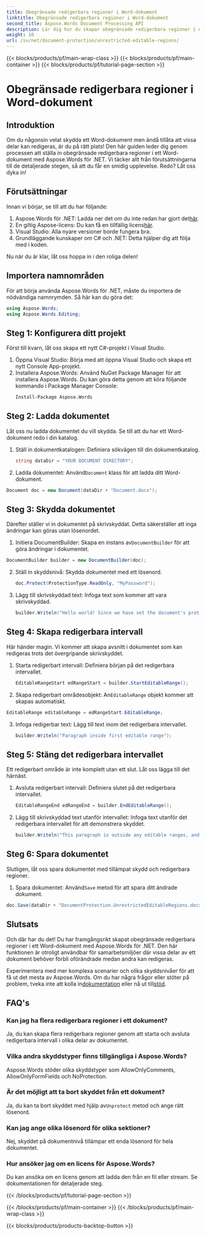 ```yaml
---
title: Obegränsade redigerbara regioner i Word-dokument
linktitle: Obegränsade redigerbara regioner i Word-dokument
second_title: Aspose.Words Document Processing API
description: Lär dig hur du skapar obegränsade redigerbara regioner i ett Word-dokument med Aspose.Words för .NET med den här omfattande steg-för-steg-guiden.
weight: 10
url: /sv/net/document-protection/unrestricted-editable-regions/
---
```


{{< blocks/products/pf/main-wrap-class >}}
{{< blocks/products/pf/main-container >}}
{{< blocks/products/pf/tutorial-page-section >}}

# Obegränsade redigerbara regioner i Word-dokument

## Introduktion

Om du någonsin velat skydda ett Word-dokument men ändå tillåta att vissa delar kan redigeras, är du på rätt plats! Den här guiden leder dig genom processen att ställa in obegränsade redigerbara regioner i ett Word-dokument med Aspose.Words för .NET. Vi täcker allt från förutsättningarna till de detaljerade stegen, så att du får en smidig upplevelse. Redo? Låt oss dyka in!

## Förutsättningar

Innan vi börjar, se till att du har följande:

1.  Aspose.Words för .NET: Ladda ner det om du inte redan har gjort det[här](https://releases.aspose.com/words/net/).
2. En giltig Aspose-licens: Du kan få en tillfällig licens[här](https://purchase.aspose.com/temporary-license/).
3. Visual Studio: Alla nyare versioner borde fungera bra.
4. Grundläggande kunskaper om C# och .NET: Detta hjälper dig att följa med i koden.

Nu när du är klar, låt oss hoppa in i den roliga delen!

## Importera namnområden

För att börja använda Aspose.Words för .NET, måste du importera de nödvändiga namnrymden. Så här kan du göra det:

```csharp
using Aspose.Words;
using Aspose.Words.Editing;
```

## Steg 1: Konfigurera ditt projekt

Först till kvarn, låt oss skapa ett nytt C#-projekt i Visual Studio.

1. Öppna Visual Studio: Börja med att öppna Visual Studio och skapa ett nytt Console App-projekt.
2. Installera Aspose.Words: Använd NuGet Package Manager för att installera Aspose.Words. Du kan göra detta genom att köra följande kommando i Package Manager Console:
   ```sh
   Install-Package Aspose.Words
   ```

## Steg 2: Ladda dokumentet

Låt oss nu ladda dokumentet du vill skydda. Se till att du har ett Word-dokument redo i din katalog.

1. Ställ in dokumentkatalogen: Definiera sökvägen till din dokumentkatalog.
   ```csharp
   string dataDir = "YOUR DOCUMENT DIRECTORY";
   ```
2.  Ladda dokumentet: Använd`Document` klass för att ladda ditt Word-dokument.
   ```csharp
   Document doc = new Document(dataDir + "Document.docx");
   ```

## Steg 3: Skydda dokumentet

Därefter ställer vi in dokumentet på skrivskyddat. Detta säkerställer att inga ändringar kan göras utan lösenordet.

1.  Initiera DocumentBuilder: Skapa en instans av`DocumentBuilder` för att göra ändringar i dokumentet.
   ```csharp
   DocumentBuilder builder = new DocumentBuilder(doc);
   ```
2. Ställ in skyddsnivå: Skydda dokumentet med ett lösenord.
   ```csharp
   doc.Protect(ProtectionType.ReadOnly, "MyPassword");
   ```
3. Lägg till skrivskyddad text: Infoga text som kommer att vara skrivskyddad.
   ```csharp
   builder.Writeln("Hello world! Since we have set the document's protection level to read-only, we cannot edit this paragraph without the password.");
   ```

## Steg 4: Skapa redigerbara intervall

Här händer magin. Vi kommer att skapa avsnitt i dokumentet som kan redigeras trots det övergripande skrivskyddet.

1. Starta redigerbart intervall: Definiera början på det redigerbara intervallet.
   ```csharp
   EditableRangeStart edRangeStart = builder.StartEditableRange();
   ```
2.  Skapa redigerbart områdesobjekt: An`EditableRange` objekt kommer att skapas automatiskt.
   ```csharp
   EditableRange editableRange = edRangeStart.EditableRange;
   ```
3. Infoga redigerbar text: Lägg till text inom det redigerbara intervallet.
   ```csharp
   builder.Writeln("Paragraph inside first editable range");
   ```

## Steg 5: Stäng det redigerbara intervallet

Ett redigerbart område är inte komplett utan ett slut. Låt oss lägga till det härnäst.

1. Avsluta redigerbart intervall: Definiera slutet på det redigerbara intervallet.
   ```csharp
   EditableRangeEnd edRangeEnd = builder.EndEditableRange();
   ```
2. Lägg till skrivskyddad text utanför intervallet: Infoga text utanför det redigerbara intervallet för att demonstrera skyddet.
   ```csharp
   builder.Writeln("This paragraph is outside any editable ranges, and cannot be edited.");
   ```

## Steg 6: Spara dokumentet

Slutligen, låt oss spara dokumentet med tillämpat skydd och redigerbara regioner.

1.  Spara dokumentet: Använd`Save` metod för att spara ditt ändrade dokument.
   ```csharp
   doc.Save(dataDir + "DocumentProtection.UnrestrictedEditableRegions.docx");
   ```

## Slutsats

Och där har du det! Du har framgångsrikt skapat obegränsade redigerbara regioner i ett Word-dokument med Aspose.Words för .NET. Den här funktionen är otroligt användbar för samarbetsmiljöer där vissa delar av ett dokument behöver förbli oförändrade medan andra kan redigeras. 

 Experimentera med mer komplexa scenarier och olika skyddsnivåer för att få ut det mesta av Aspose.Words. Om du har några frågor eller stöter på problem, tveka inte att kolla in[dokumentation](https://reference.aspose.com/words/net/) eller nå ut till[stöd](https://forum.aspose.com/c/words/8).

## FAQ's

### Kan jag ha flera redigerbara regioner i ett dokument?
Ja, du kan skapa flera redigerbara regioner genom att starta och avsluta redigerbara intervall i olika delar av dokumentet.

### Vilka andra skyddstyper finns tillgängliga i Aspose.Words?
Aspose.Words stöder olika skyddstyper som AllowOnlyComments, AllowOnlyFormFields och NoProtection.

### Är det möjligt att ta bort skyddet från ett dokument?
 Ja, du kan ta bort skyddet med hjälp av`Unprotect` metod och ange rätt lösenord.

### Kan jag ange olika lösenord för olika sektioner?
Nej, skyddet på dokumentnivå tillämpar ett enda lösenord för hela dokumentet.

### Hur ansöker jag om en licens för Aspose.Words?
Du kan ansöka om en licens genom att ladda den från en fil eller stream. Se dokumentationen för detaljerade steg.

{{< /blocks/products/pf/tutorial-page-section >}}

{{< /blocks/products/pf/main-container >}}
{{< /blocks/products/pf/main-wrap-class >}}

{{< blocks/products/products-backtop-button >}}
